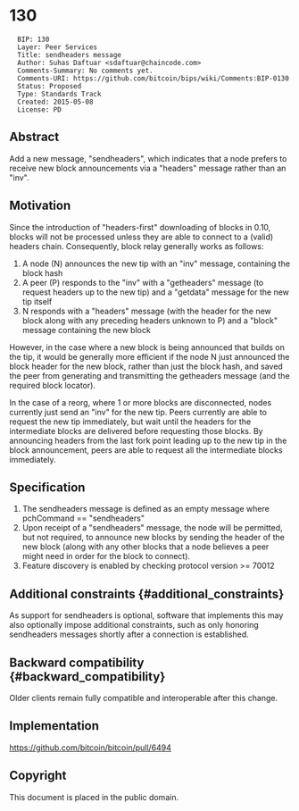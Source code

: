 # 130

      BIP: 130
      Layer: Peer Services
      Title: sendheaders message
      Author: Suhas Daftuar <sdaftuar@chaincode.com>
      Comments-Summary: No comments yet.
      Comments-URI: https://github.com/bitcoin/bips/wiki/Comments:BIP-0130
      Status: Proposed
      Type: Standards Track
      Created: 2015-05-08
      License: PD

## Abstract

Add a new message, \"sendheaders\", which indicates that a node prefers
to receive new block announcements via a \"headers\" message rather than
an \"inv\".

## Motivation

Since the introduction of \"headers-first\" downloading of blocks in
0.10, blocks will not be processed unless they are able to connect to a
(valid) headers chain. Consequently, block relay generally works as
follows:

1.  A node (N) announces the new tip with an \"inv\" message, containing
    the block hash
2.  A peer (P) responds to the \"inv\" with a \"getheaders\" message (to
    request headers up to the new tip) and a \"getdata\" message for the
    new tip itself
3.  N responds with a \"headers\" message (with the header for the new
    block along with any preceding headers unknown to P) and a \"block\"
    message containing the new block

However, in the case where a new block is being announced that builds on
the tip, it would be generally more efficient if the node N just
announced the block header for the new block, rather than just the block
hash, and saved the peer from generating and transmitting the getheaders
message (and the required block locator).

In the case of a reorg, where 1 or more blocks are disconnected, nodes
currently just send an \"inv\" for the new tip. Peers currently are able
to request the new tip immediately, but wait until the headers for the
intermediate blocks are delivered before requesting those blocks. By
announcing headers from the last fork point leading up to the new tip in
the block announcement, peers are able to request all the intermediate
blocks immediately.

## Specification

1.  The sendheaders message is defined as an empty message where
    pchCommand == \"sendheaders\"
2.  Upon receipt of a \"sendheaders\" message, the node will be
    permitted, but not required, to announce new blocks by sending the
    header of the new block (along with any other blocks that a node
    believes a peer might need in order for the block to connect).
3.  Feature discovery is enabled by checking protocol version \>= 70012

## Additional constraints {#additional_constraints}

As support for sendheaders is optional, software that implements this
may also optionally impose additional constraints, such as only honoring
sendheaders messages shortly after a connection is established.

## Backward compatibility {#backward_compatibility}

Older clients remain fully compatible and interoperable after this
change.

## Implementation

<https://github.com/bitcoin/bitcoin/pull/6494>

## Copyright

This document is placed in the public domain.
